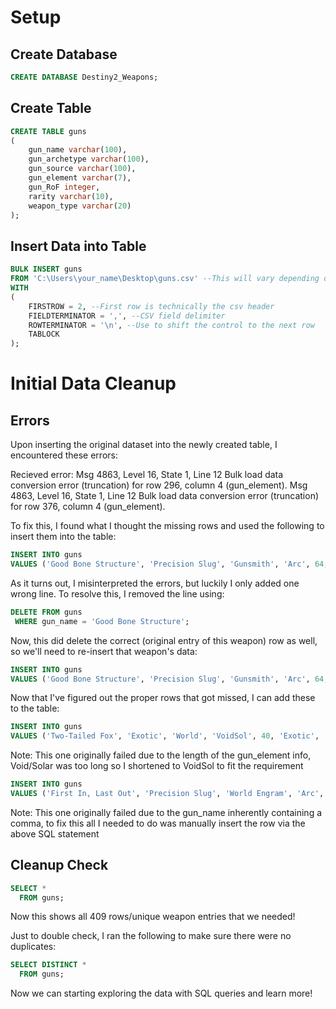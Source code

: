 # Setup
## Create Database
```SQL
CREATE DATABASE Destiny2_Weapons;
```

## Create Table
```SQL
CREATE TABLE guns
(
	gun_name varchar(100),
	gun_archetype varchar(100),
	gun_source varchar(100),
	gun_element varchar(7),
	gun_RoF integer,
	rarity varchar(10),
	weapon_type varchar(20)
);
```

## Insert Data into Table
```SQL
BULK INSERT guns
FROM 'C:\Users\your_name\Desktop\guns.csv' --This will vary depending on where you save the dataset
WITH
(
	FIRSTROW = 2, --First row is technically the csv header
	FIELDTERMINATOR = ',', --CSV field delimiter
	ROWTERMINATOR = '\n', --Use to shift the control to the next row
	TABLOCK
);
```

# Initial Data Cleanup
## Errors
Upon inserting the original dataset into the newly created table, I encountered these errors:

Recieved error:
Msg 4863, Level 16, State 1, Line 12
Bulk load data conversion error (truncation) for row 296, column 4 (gun_element).
Msg 4863, Level 16, State 1, Line 12
Bulk load data conversion error (truncation) for row 376, column 4 (gun_element).

To fix this, I found what I thought the missing rows and used the following to insert them into the table:
```SQL
INSERT INTO guns
VALUES ('Good Bone Structure', 'Precision Slug', 'Gunsmith', 'Arc', 64, 'Legendary', 'shotgun');
```

As it turns out, I misinterpreted the errors, but luckily I only added one wrong line. To resolve this, I removed the line using:
```SQL
DELETE FROM guns
 WHERE gun_name = 'Good Bone Structure';
```

Now, this did delete the correct (original entry of this weapon) row as well, so we'll need to re-insert that weapon's data:
```SQL
INSERT INTO guns
VALUES ('Good Bone Structure', 'Precision Slug', 'Gunsmith', 'Arc', 64, 'Legendary', 'shotgun');
```

Now that I've figured out the proper rows that got missed, I can add these to the table:
```SQL
INSERT INTO guns
VALUES ('Two-Tailed Fox', 'Exotic', 'World', 'VoidSol', 40, 'Exotic', 'rocket_launcher');
```
Note: This one originally failed due to the length of the gun_element info, Void/Solar was too long so I shortened to VoidSol to fit the requirement

```SQL
INSERT INTO guns
VALUES ('First In, Last Out', 'Precision Slug', 'World Engram', 'Arc', 64, 'Legendary', 'shotgun');
```
Note: This one originally failed due to the gun_name inherently containing a comma, to fix this all I needed to do was manually insert the row via the above SQL statement

## Cleanup Check
```SQL
SELECT *
  FROM guns;
```

Now this shows all 409 rows/unique weapon entries that we needed!

Just to double check, I ran the following to make sure there were no duplicates:
```SQL
SELECT DISTINCT *
  FROM guns;
```

Now we can starting exploring the data with SQL queries and learn more!
